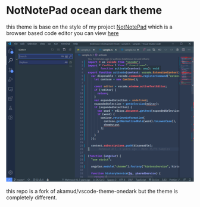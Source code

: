 # NotNotePad ocean dark theme

this theme is base on the style of my project [NotNotePad](https://github.com/shmuelhizmi/notnotepad)
which is a browser based code editor you can view [here](https://notnotepad.now.sh)

![](https://raw.githubusercontent.com/shmuelhizmi/vscode-theme-notnotepad/master/screenshots/preview.png)

this repo is a fork of akamud/vscode-theme-onedark but the theme is completely different.
